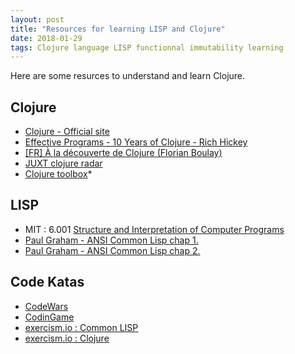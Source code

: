 ```yaml
---
layout: post
title: "Resources for learning LISP and Clojure"
date: 2018-01-29
tags: Clojure language LISP functionnal immutability learning
---
```

Here are some resurces to understand and learn Clojure.

## Clojure

- [Clojure - Official site](https://clojure.org/)
- [Effective Programs - 10 Years of Clojure - Rich Hickey](https://www.youtube.com/watch?v=2V1FtfBDsLU)
- [[FR] À la découverte de Clojure (Florian Boulay)](https://www.youtube.com/watch?v=z_KWmzs-j70)
- [JUXT clojure radar](http://juxt.pro/radar.html)
- [Clojure toolbox](https://www.clojure-toolbox.com/)*

## LISP

- MIT : 6.001 [Structure and Interpretation of Computer Programs](https://ocw.mit.edu/courses/electrical-engineering-and-computer-science/6-001-structure-and-interpretation-of-computer-programs-spring-2005/)
- [Paul Graham - ANSI Common Lisp chap 1.](https://sep.yimg.com/ty/cdn/paulgraham/acl1.txt)
- [Paul Graham - ANSI Common Lisp chap 2.](https://sep.yimg.com/ty/cdn/paulgraham/acl2.txt)

## Code Katas

- [CodeWars](https://www.codewars.com/)
- [CodinGame](https://www.codingame.com/training)
- [exercism.io : Common LISP](http://exercism.io/languages/common-lisp/about)
- [exercism.io : Clojure](http://exercism.io/languages/clojure/about)
